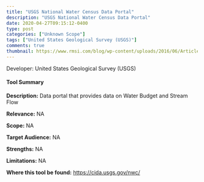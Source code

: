```yaml
---
title: "USGS National Water Census Data Portal"
description: "USGS National Water Census Data Portal"
date: 2020-04-27T09:15:12-0400
type: post
categories: ["Unknown Scope"]
tags: ["United States Geological Survey (USGS)"]
comments: true
thumbnail: https://www.rmsi.com/blog/wp-content/uploads/2016/06/Article-04.jpg
---
```

Developer: United States Geological Survey (USGS)

#### Tool Summary
**Description:** Data portal that provides data on Water Budget and Stream Flow

**Relevance:** NA

**Scope:** NA

**Target Audience:** NA

**Strengths:** NA

**Limitations:** NA

**Where this tool be found:** https://cida.usgs.gov/nwc/
